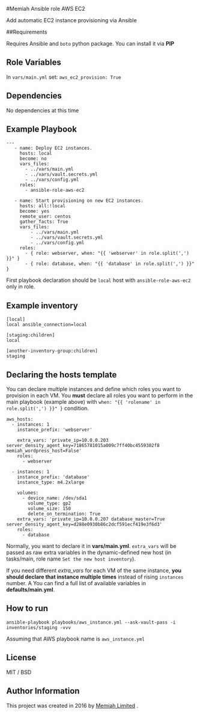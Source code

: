 #Memiah Ansible role AWS EC2

Add automatic EC2 instance provisioning via Ansible

##Requirements

Requires Ansible and `boto` python package. You can install it via **PIP**

Role Variables
--------------
In `vars/main.yml` set:
```aws_ec2_provision: True```

Dependencies
------------
No dependencies at this time

Example Playbook
----------------
```
---
   - name: Deploy EC2 instances.
     hosts: local
     become: no
     vars_files:
       - ../vars/main.yml
       - ../vars/vault.secrets.yml
       - ../vars/config.yml
     roles:
       - ansible-role-aws-ec2

   - name: Start provisioning on new EC2 instances.
     hosts: all:!local
     become: yes
     remote_user: centos
     gather_facts: True
     vars_files:
         - ../vars/main.yml
         - ../vars/vault.secrets.yml
         - ../vars/config.yml
     roles:
       - { role: webserver, when: "{{ 'webserver' in role.split(',') }}" }
       - { role: database, when: "{{ 'database' in role.split(',') }}" }
```

First playbook declaration should be `local` host with `ansible-role-aws-ec2` only in role.

Example inventory
-----------------

```
[local]
local ansible_connection=local

[staging:children]
local

[another-inventory-group:children]
staging
```

Declaring the hosts template
----------------------------
You can declare multiple instances and define which roles you want to provision in each VM. You **must** declare all roles you want to perform in the main playbook (example above) with `when: "{{ 'rolename' in role.split(',') }}" }` condition.


```
aws_hosts:
  - instances: 1
    instance_prefix: 'webserver'

    extra_vars: 'private_ip=10.0.0.203 server_density_agent_key=71865781015a009c7ff40bc4559302f8 memiah_wordpress_host=False'
    roles:
      - webserver

  - instances: 1
    instance_prefix: 'database'
    instance_type: m4.2xlarge

    volumes:
      - device_name: /dev/sda1
        volume_type: gp2
        volume_size: 150
        delete_on_termination: True
    extra_vars: 'private_ip=10.0.0.207 database_master=True server_density_agent_key=d288e0930b86c2dcf591ecf419e3f6d3'
    roles:
      - database
```

Normally, you want to declare it in **vars/main.yml**.
`extra_vars` will be passed as raw extra variables in the dynamic-defined new host (in tasks/main, role name `Set the new host inventory`).

If you need different *extra_vars* for each VM of the same instance, **you should declare that instance multiple times** instead of rising `instances` number.
A You can find a full list of available variables in **defaults/main.yml**.

How to run
----------
```
ansible-playbook playbooks/aws_instance.yml --ask-vault-pass -i inventories/staging -vvv
```

Assuming that AWS playbook name is `aws_instance.yml`

License
-------

MIT / BSD

Author Information
------------------
This project was created in 2016 by [Memiah Limited](https://github.com/memiah) .
